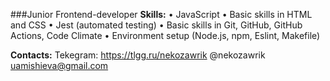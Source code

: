 ###Junior Frontend-developer 
**Skills:**
• JavaScript
• Basic skills in HTML and CSS
• Jest (automated testing)
• Basic skills in Git, GitHub, GitHub Actions, Code Climate
• Environment setup (Node.js, npm, Eslint, Makefile)

**Contacts:**
Tekegram: https://tlgg.ru/nekozawrik @nekozawrik
uamishieva@gmail.com

<!--
**kotyasher/kotyasher** is a ✨ _special_ ✨ repository because its `README.md` (this file) appears on your GitHub profile.

Here are some ideas to get you started:

- 🔭 I’m currently working on ...
- 🌱 I’m currently learning ...
- 👯 I’m looking to collaborate on ...
- 🤔 I’m looking for help with ...
- 💬 Ask me about ...
- 📫 How to reach me: ...
- 😄 Pronouns: ...
- ⚡ Fun fact: ...
-->
